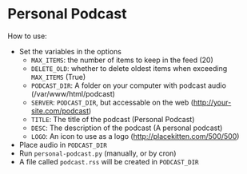 # Personal Podcast

How to use:
 * Set the variables in the options
   * `MAX_ITEMS`: the number of items to keep in the feed (20)
   * `DELETE_OLD`: whether to delete oldest items when exceeding `MAX_ITEMS` (True)
   * `PODCAST_DIR`: A folder on your computer with podcast audio (/var/www/html/podcast)
   * `SERVER`: `PODCAST_DIR`, but accessable on the web (http://your-site.com/podcast)
   * `TITLE`: The title of the podcast (Personal Podcast)
   * `DESC`: The description of the podcast (A personal podcast)
   * `LOGO`: An icon to use as a logo (http://placekitten.com/500/500)
 * Place audio in `PODCAST_DIR`
 * Run `personal-podcast.py` (manually, or by cron)
 * A file called `podcast.rss` will be created in `PODCAST_DIR`

